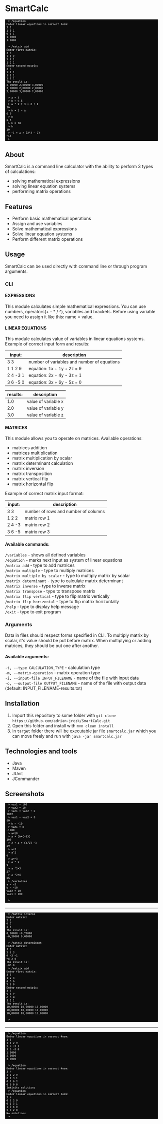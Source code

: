 # SmartCalc

![screenshot 1](images/screenshot01.png?raw=true "Calculations showcase")

## About

SmartCalc is a command line calculator with the ability to perform 3 types of calculations:
- solving mathematical expressions
- solving linear equation systems
- performing matrix operations

## Features

- Perform basic mathematical operations
- Assign and use variables
- Solve mathematical expressions
- Solve linear equation systems
- Perform different matrix operations

## Usage

SmartCalc can be used directly with command line or through program arguments.

### CLI

#### EXPRESSIONS

This module calculates simple mathematical expressions.
You can use numbers, operators(+ - \* \/ ^), variables and brackets.
Before using variable you need to assign it like this: name = value.

#### LINEAR EQUATIONS

This module calculates value of variables in linear equations systems.
Example of correct input form and results:

| input:   | description                                 |
|----------|---------------------------------------------|
| 3 3      | number of variables and number of equations |
| 1 1 2 9  | equation: 1x + 1y + 2z = 9                  |
| 2 4 -3 1 | equation: 2x + 4y - 3z = 1                  |
| 3 6 -5 0 | equation: 3x + 6y - 5z = 0                  |


| results: | description         |
|----------|---------------------|
| 1.0      | value of variable x |
| 2.0      | value of variable y |
| 3.0      | value of variable z |

#### MATRICES

This module allows you to operate on matrices.
Available operations:
- matrices addition
- matrices multiplication
- matrix multiplication by scalar
- matrix determinant calculation
- matrix inversion
- matrix transposition
- matrix vertical flip
- matrix horizontal flip


Example of correct matrix input format:

| input: | description                          |
|--------|--------------------------------------|
| 3 3    | number of rows and number of columns |
| 1 2 2  | matrix row 1                         |
| 2 4 -3 | matrix row 2                         |
| 3 6 -5 | matrix row 3                         |


#### Available commands:<br/>
`/variables` - shows all defined variables<br/>
`/equation` - marks next input as system of linear equations<br/>
`/matrix add` - type to add matrices<br/>
`/matrix multiple` - type to multiply matrices<br/>
`/matrix multiple by scalar` - type to multiply matrix by scalar<br/>
`/matrix determinant` - type to calculate matrix determinant<br/>
`/matrix inverse` - type to inverse matrix<br/>
`/matrix transpose` - type to transpose matrix<br/>
`/matrix flip vertical` - type to flip matrix vertically<br/>
`/matrix flip horizontal` - type to flip matrix horizontally<br/>
`/help` - type to display help message<br/>
`/exit` - type to exit program

### Arguments

Data in files should respect forms specified in CLI.
To multiply matrix by scalar, it's value should be put before matrix.
When multiplying or adding matrices, they should be put one after another.


#### Available arguments:

`-t, --type CALCULATION_TYPE` - calculation type<br/>
`-m, --matrix-operation` - matrix operation type<br/>
`-i, --input-file INPUT_FILENAME` - name of the file with input data<br/>
`-o, --output-file OUTPUT_FILENAME` - name of the file with output data (default: INPUT_FILENAME-results.txt)

## Installation

1. Import this repository to some folder with `git clone https://github.com/adrian-jrczk/SmartCalc.git`
2. Open this folder and install with `mvn clean install`
3. In `target` folder there will be executable jar file `smartcalc.jar` which you can move freely and run with `java -jar smartcalc.jar`

## Technologies and tools

- Java
- Maven
- JUnit
- JCommander

## Screenshots

![screenshot 2](images/screenshot02.png?raw=true "Expression calculation")
***
![screenshot 3](images/screenshot03.png?raw=true "Matrix operations")
***
![screenshot 4](images/screenshot04.png?raw=true "Solving linear equations")
